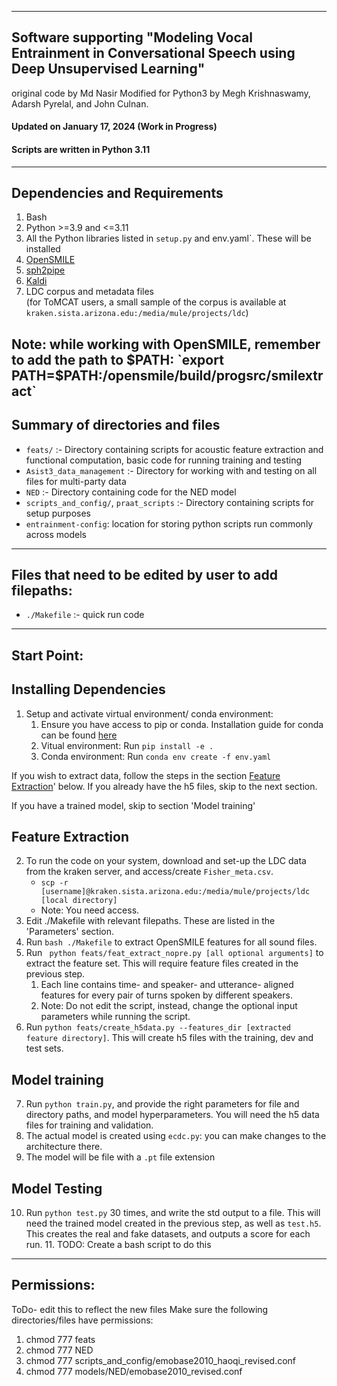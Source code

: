 ------------------------------------------------------------------------------------------
Software supporting "Modeling Vocal Entrainment in Conversational Speech using Deep Unsupervised Learning"
------------------------------------------------------------------------------------------

original code by Md Nasir 
Modified for Python3 by Megh Krishnaswamy, Adarsh Pyrelal, and John Culnan.


#### Updated on January 17, 2024 (Work in Progress)

#### Scripts are written in Python 3.11


------------
Dependencies and Requirements
------------
1. Bash
2. Python >=3.9 and <=3.11
3. All the Python libraries listed in `setup.py` and env.yaml`. These will be installed 
4. [OpenSMILE](https://github.com/audeering/opensmile)
5. [sph2pipe](https://github.com/burrmill/sph2pipe)
6. [Kaldi](https://kaldi-asr.org)
4. LDC corpus and metadata files <br>(for ToMCAT users, a small sample of the corpus is available at `kraken.sista.arizona.edu:/media/mule/projects/ldc`)

Note: while working with OpenSMILE, remember to add the path to $PATH: `export PATH=$PATH:<path to opensmile dir>/opensmile/build/progsrc/smilextract`
------------------------
Summary of directories and files
--------------------------------

- `feats/` :- Directory containing scripts for acoustic feature extraction and functional computation, basic code for running training and testing
- `Asist3_data_management` :- Directory for working with and testing on all files for multi-party data
- `NED` :- Directory containing code for the NED model
- `scripts_and_config/`, `praat_scripts` :- Directory containing scripts for setup purposes
- `entrainment-config`: location for storing python scripts run commonly across models

------------------------
Files that need to be edited by user to add filepaths:
------------------------

- `./Makefile` :- quick run code

------------------------
Start Point:
------------------------
## Installing Dependencies
1. Setup and activate virtual environment/ conda environment:
    1. Ensure you have access to pip or conda. Installation guide for conda can be found [here](https://docs.conda.io/projects/conda/en/latest/user-guide/install/linux.html)
    2. Vitual environment: Run `pip install -e .`
    3. Conda environment: Run `conda env create -f env.yaml`

If you wish to extract data, follow the steps in the section [Feature Extraction](#feature-extraction)' below. If you already have the h5 files, skip to the next section.

If you have a trained model, skip to section 'Model training'   

## Feature Extraction
2. To run the code on your system, download and set-up the LDC data from the kraken server, and access/create `Fisher_meta.csv`.
    -   `scp -r [username]@kraken.sista.arizona.edu:/media/mule/projects/ldc [local directory]`
    -   Note: You need access.
3. Edit ./Makefile with relevant filepaths. These are listed in the 'Parameters' section.
4. Run `bash ./Makefile` to extract OpenSMILE features for all sound files.
5. Run ` python feats/feat_extract_nopre.py [all optional arguments]` to extract the feature set. This will require feature files created in the previous step.
    1. Each line contains time- and speaker- and utterance- aligned features for every pair of turns spoken by different speakers.
    2. Note: Do not edit the script, instead, change the optional input parameters while running the script.
6. Run `python feats/create_h5data.py --features_dir [extracted feature directory]`. This will create h5 files with the training, dev and test sets.

## Model training
7. Run `python train.py`, and provide the right parameters for file and directory paths, and model hyperparameters. You will need the h5 data files for training and validation.
8. The actual model is created using `ecdc.py`: you can make changes to the architecture there.
9. The model will be file with a `.pt` file extension

## Model Testing
10. Run `python test.py` 30 times, and write the std output to a file. This will need the trained model created in the previous step, as well as `test.h5`. This creates the real and fake datasets, and outputs a score for each run.
    11. TODO: Create a bash script to do this 

------------------------
Permissions:
------------------------
ToDo- edit this to reflect the new files
Make sure the following directories/files have permissions:
1. chmod 777 feats
2. chmod 777 NED
3. chmod 777 scripts_and_config/emobase2010_haoqi_revised.conf
4. chmod 777 models/NED/emobase2010_revised.conf
